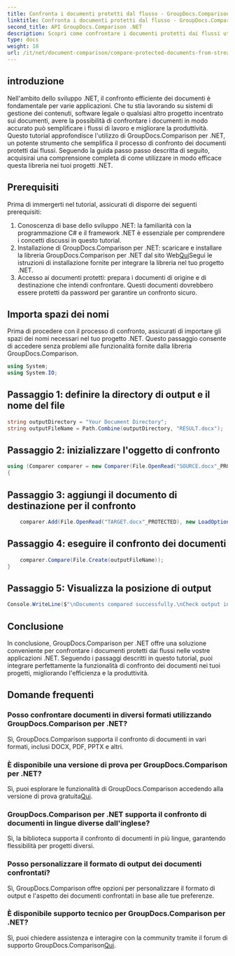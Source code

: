 ```yaml
---
title: Confronta i documenti protetti dal flusso - GroupDocs.Comparison per .NET
linktitle: Confronta i documenti protetti dal flusso - GroupDocs.Comparison per .NET
second_title: API GroupDocs.Comparison .NET
description: Scopri come confrontare i documenti protetti dai flussi utilizzando GroupDocs.Comparison per .NET. Semplifica il processo di confronto dei documenti senza sforzo.
type: docs
weight: 18
url: /it/net/document-comparison/compare-protected-documents-from-stream/
---
```

## introduzione
Nell'ambito dello sviluppo .NET, il confronto efficiente dei documenti è fondamentale per varie applicazioni. Che tu stia lavorando su sistemi di gestione dei contenuti, software legale o qualsiasi altro progetto incentrato sui documenti, avere la possibilità di confrontare i documenti in modo accurato può semplificare i flussi di lavoro e migliorare la produttività. Questo tutorial approfondisce l'utilizzo di GroupDocs.Comparison per .NET, un potente strumento che semplifica il processo di confronto dei documenti protetti dai flussi. Seguendo la guida passo passo descritta di seguito, acquisirai una comprensione completa di come utilizzare in modo efficace questa libreria nei tuoi progetti .NET.
## Prerequisiti
Prima di immergerti nel tutorial, assicurati di disporre dei seguenti prerequisiti:
1. Conoscenza di base dello sviluppo .NET: la familiarità con la programmazione C# e il framework .NET è essenziale per comprendere i concetti discussi in questo tutorial.
2.  Installazione di GroupDocs.Comparison per .NET: scaricare e installare la libreria GroupDocs.Comparison per .NET dal sito Web[Qui](https://releases.groupdocs.com/comparison/net/)Segui le istruzioni di installazione fornite per integrare la libreria nel tuo progetto .NET.
3. Accesso ai documenti protetti: prepara i documenti di origine e di destinazione che intendi confrontare. Questi documenti dovrebbero essere protetti da password per garantire un confronto sicuro.

## Importa spazi dei nomi
Prima di procedere con il processo di confronto, assicurati di importare gli spazi dei nomi necessari nel tuo progetto .NET. Questo passaggio consente di accedere senza problemi alle funzionalità fornite dalla libreria GroupDocs.Comparison.

```csharp
using System;
using System.IO;
```

## Passaggio 1: definire la directory di output e il nome del file
```csharp
string outputDirectory = "Your Document Directory";
string outputFileName = Path.Combine(outputDirectory, "RESULT.docx");
```
## Passaggio 2: inizializzare l'oggetto di confronto
```csharp
using (Comparer comparer = new Comparer(File.OpenRead("SOURCE.docx"_PROTECTED), new LoadOptions() { Password = "1234" }))
{
```
## Passaggio 3: aggiungi il documento di destinazione per il confronto
```csharp
    comparer.Add(File.OpenRead("TARGET.docx"_PROTECTED), new LoadOptions() { Password = "5678" });
```
## Passaggio 4: eseguire il confronto dei documenti
```csharp
    comparer.Compare(File.Create(outputFileName));
}
```
## Passaggio 5: Visualizza la posizione di output
```csharp
Console.WriteLine($"\nDocuments compared successfully.\nCheck output in {Directory.GetCurrentDirectory()}.");
```

## Conclusione
In conclusione, GroupDocs.Comparison per .NET offre una soluzione conveniente per confrontare i documenti protetti dai flussi nelle vostre applicazioni .NET. Seguendo i passaggi descritti in questo tutorial, puoi integrare perfettamente la funzionalità di confronto dei documenti nei tuoi progetti, migliorando l'efficienza e la produttività.
## Domande frequenti
### Posso confrontare documenti in diversi formati utilizzando GroupDocs.Comparison per .NET?
Sì, GroupDocs.Comparison supporta il confronto di documenti in vari formati, inclusi DOCX, PDF, PPTX e altri.
### È disponibile una versione di prova per GroupDocs.Comparison per .NET?
 Sì, puoi esplorare le funzionalità di GroupDocs.Comparison accedendo alla versione di prova gratuita[Qui](https://releases.groupdocs.com/).
### GroupDocs.Comparison per .NET supporta il confronto di documenti in lingue diverse dall'inglese?
Sì, la biblioteca supporta il confronto di documenti in più lingue, garantendo flessibilità per progetti diversi.
### Posso personalizzare il formato di output dei documenti confrontati?
Sì, GroupDocs.Comparison offre opzioni per personalizzare il formato di output e l'aspetto dei documenti confrontati in base alle tue preferenze.
### È disponibile supporto tecnico per GroupDocs.Comparison per .NET?
 Sì, puoi chiedere assistenza e interagire con la community tramite il forum di supporto GroupDocs.Comparison[Qui](https://forum.groupdocs.com/c/comparison/12).